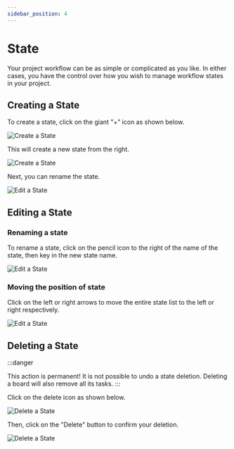 ```yaml
---
sidebar_position: 4
---
```


# State

Your project workflow can be as simple or complicated as you like. In either cases, you have the control over how you wish to manage workflow states in your project.

## Creating a State

To create a state, click on the giant "+" icon as shown below.

![Create a State](/img/user-guide/state/create-state.png)

This will create a new state from the right.

![Create a State](/img/user-guide/state/create-state-specific.png)

Next, you can rename the state.

![Edit a State](/img/user-guide/state/edit-state.png)

## Editing a State

### Renaming a state

To rename a state, click on the pencil icon to the right of the name of the state, then key in the new state name.

![Edit a State](/img/user-guide/state/edit-state.png)

### Moving the position of state

Click on the left or right arrows to move the entire state list to the left or right respectively.

![Edit a State](/img/user-guide/state/edit-state-position.png)

## Deleting a State

:::danger

This action is permanent! It is not possible to undo a state deletion. Deleting a board will also remove all its tasks.
:::

Click on the delete icon as shown below.

![Delete a State](/img/user-guide/state/delete-state.png)

Then, click on the "Delete" button to confirm your deletion.

![Delete a State](/img/user-guide/state/delete-state-specific.png)
